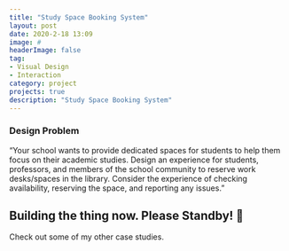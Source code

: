 ```yaml
---
title: "Study Space Booking System"
layout: post
date: 2020-2-18 13:09
image: #
headerImage: false
tag:
- Visual Design
- Interaction
category: project
projects: true
description: "Study Space Booking System"
---
```


### Design Problem

“Your school wants to provide dedicated spaces for students to help them focus on their academic studies. Design an experience for students, professors, and members of the school community to reserve work desks/spaces in the library. Consider the experience of checking availability, reserving the space, and reporting any issues.”

Building the thing now. Please Standby! 🙏
---

Check out some of my other <span class="evidence"><a href="https://nicholasgiles.com/projects/" style="text-decoration: none">case studies</a></span>.
